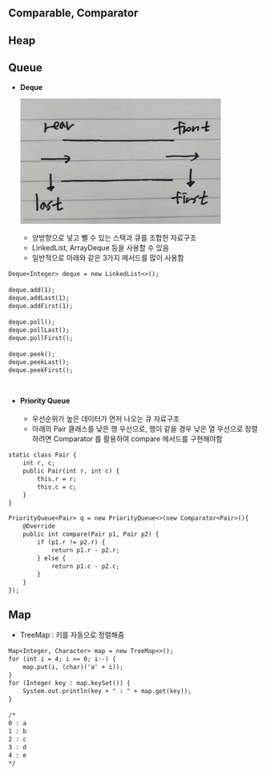 ## Comparable, Comparator

## Heap

## Queue
- __Deque__

	<img src="./img/deque2.jpeg" width="400px" height="250px"/><br/>
	- 양방향으로 넣고 뺄 수 있는 스택과 큐를 조합한 자료구조
	- LinkedList, ArrayDeque 등을 사용할 수 있음
	- 일반적으로 아래와 같은 3가지 메서드를 많이 사용함
~~~
Deque<Integer> deque = new LinkedList<>();

deque.add(1);
deque.addLast(1);
deque.addFirst(1);

deque.poll();
deque.pollLast();
deque.pollFirst();

deque.peek();
deque.peekLast();
deque.peekFirst();
~~~
<br/>

- __Priority Queue__<br/><br/>
	- 우선순위가 높은 데이터가 먼저 나오는 큐 자료구조
	- 아래의 Pair 클래스를 낮은 행 우선으로, 행이 같을 경우 낮은 열 우선으로 정렬하려면 Comparator 를 활용하여 compare 메서드를 구현해야함

~~~
static class Pair {
    int r, c;
    public Pair(int r, int c) {
        this.r = r;
        this.c = c;
    }
}
~~~
~~~
PriorityQueue<Pair> q = new PriorityQueue<>(new Comparator<Pair>(){
    @Override
    public int compare(Pair p1, Pair p2) {
        if (p1.r != p2.r) {
            return p1.r - p2.r;
        } else {
            return p1.c - p2.c;
        }
    }
});

~~~

## Map
- TreeMap : 키를 자동으로 정렬해줌
~~~
Map<Integer, Character> map = new TreeMap<>();
for (int i = 4; i >= 0; i--) {
    map.put(i, (char)('a' + i));
}
for (Integer key : map.keySet()) {
    System.out.println(key + " : " + map.get(key));
}

/*
0 : a
1 : b
2 : c
3 : d
4 : e
*/
~~~
